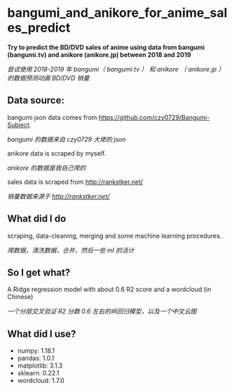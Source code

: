 # bangumi_and_anikore_for_anime_sales_predict
**Try to predict the BD/DVD sales of anime using data from bangumi (bangumi.tv) and anikore (anikore.jp) between 2018 and 2019**

*尝试使用 2018-2019 年 bangumi（ bangumi.tv ） 和 anikore （ anikore.jp ）的数据预测动画 BD/DVD 销量*

## Data source:

bangumi json data comes from https://github.com/czy0729/Bangumi-Subject.

*bangumi 的数据来自 czy0729 大佬的 json*

anikore data is scraped by myself.

*anikore 的数据是我自己爬的*

sales data is scraped from http://rankstker.net/

*销量数据来源于 http://rankstker.net/*

## What did I do

scraping, data-cleaning, merging and some machine learning procedures.

*爬数据，清洗数据，合并，然后一些 ml 的活计*

## So I get what?

A Ridge regression model with about 0.6 R2 score and a wordcloud (in Chinese)

*一个分层交叉验证 R2 分数 0.6 左右的岭回归模型，以及一个中文云图*

## What did I use?

* numpy: 1.18.1
* pandas: 1.0.1
* matplotlib: 3.1.3
* sklearn: 0.22.1
* wordcloud: 1.7.0
